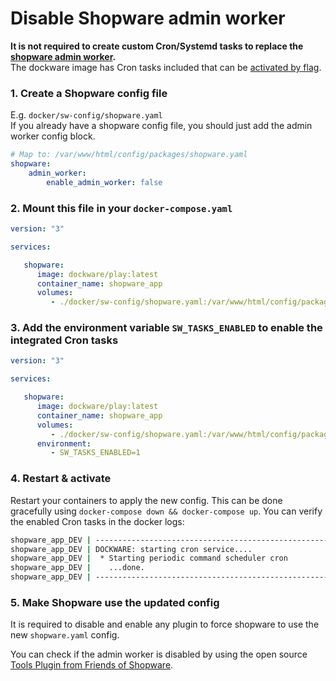 # Disable Shopware admin worker

**It is not required to create custom Cron/Systemd tasks to replace the [shopware admin worker](https://docs.shopware.com/de/shopware-6-de/tutorials-und-faq/message-queue-und-scheduled-tasks).**<br>
The dockware image has Cron tasks included that can be [activated by flag](https://docs.dockware.io/features/environment-variables).

### 1. Create a Shopware config file
E.g. `docker/sw-config/shopware.yaml`<br>
If you already have a shopware config file, you should just add the admin worker config block.
```yaml
# Map to: /var/www/html/config/packages/shopware.yaml
shopware:
    admin_worker:
        enable_admin_worker: false
```

### 2. Mount this file in your `docker-compose.yaml`
```yaml
version: "3"

services:

   shopware:
      image: dockware/play:latest
      container_name: shopware_app
      volumes:
         - ./docker/sw-config/shopware.yaml:/var/www/html/config/packages/shopware.yaml:ro
```

### 3. Add the environment variable `SW_TASKS_ENABLED` to enable the integrated Cron tasks
```yaml
version: "3"

services:

   shopware:
      image: dockware/play:latest
      container_name: shopware_app
      volumes:
         - ./docker/sw-config/shopware.yaml:/var/www/html/config/packages/shopware.yaml:ro
      environment:
         - SW_TASKS_ENABLED=1
```

### 4. Restart & activate
Restart your containers to apply the new config. This can be done gracefully using `docker-compose down && docker-compose up`.
You can verify the enabled Cron tasks in the docker logs:
```sh
shopware_app_DEV | -----------------------------------------------------------
shopware_app_DEV | DOCKWARE: starting cron service....
shopware_app_DEV |  * Starting periodic command scheduler cron
shopware_app_DEV |    ...done.
shopware_app_DEV | -----------------------------------------------------------
```

### 5. Make Shopware use the updated config
It is required to disable and enable any plugin to force shopware to use the new `shopware.yaml` config.

You can check if the admin worker is disabled by using the open source [Tools Plugin from Friends of Shopware](https://store.shopware.com/en/frosh12599847132f/tools.html). 
